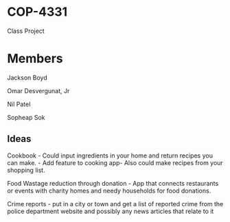 # COP-4331
Class Project

# Members
Jackson Boyd

Omar Desvergunat, Jr

Nil Patel

Sopheap Sok

Ideas
---------
Cookbook - Could input ingredients in your home and return recipes you can make.
         - Add feature to cooking app- Also could make recipes from your shopping list.

Food Wastage reduction through donation - App that connects restaurants or events with charity homes and needy households for food donations.

Crime reports - put in a city or town and get a list of reported crime from the police department website and possibly any news articles
                that relate to it
